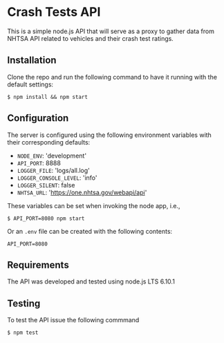 # Crash Tests API

This is a simple node.js API that will serve as a proxy to gather data from NHTSA API related to vehicles and their crash test ratings.

## Installation

Clone the repo and run the following command to have it running with the default settings:

```
$ npm install && npm start
```

## Configuration

The server is configured using the following environment variables with their corresponding defaults:

- `NODE_ENV`: 'development'
- `API_PORT`: 8888
- `LOGGER_FILE`: 'logs/all.log'
- `LOGGER_CONSOLE_LEVEL`: 'info'
- `LOGGER_SILENT`: false
- `NHTSA_URL`: 'https://one.nhtsa.gov/webapi/api'

These variables can be set when invoking the node app, i.e.,

```
$ API_PORT=8080 npm start
```

Or an `.env` file can be created with the following contents:

```
API_PORT=8080
```

## Requirements

The API was developed and tested using node.js LTS 6.10.1

## Testing

To test the API issue the following commmand

```
$ npm test
```

